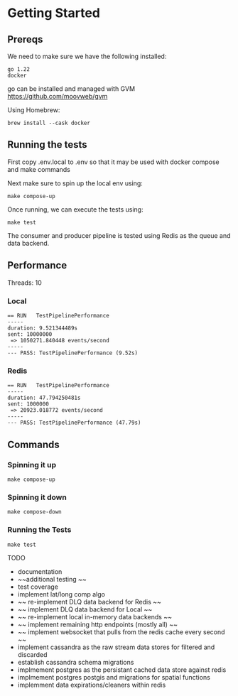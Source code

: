 # Getting Started

## Prereqs

We need to make sure we have the following installed:
```
go 1.22
docker
```

go can be installed and managed with GVM https://github.com/moovweb/gvm

Using Homebrew:

```
brew install --cask docker
```

## Running the tests

First copy .env.local to .env so that it may be used with docker compose and make commands

Next make sure to spin up the local env using:
```
make compose-up
```

Once running, we can execute the tests using:
```
make test
```

The consumer and producer pipeline is tested using Redis as the queue and data backend.

## Performance

Threads: 10

### Local
```
== RUN   TestPipelinePerformance
-----
duration: 9.521344489s
sent: 10000000
 => 1050271.840448 events/second
-----
--- PASS: TestPipelinePerformance (9.52s)

```
### Redis
```
== RUN   TestPipelinePerformance
-----
duration: 47.794250481s
sent: 1000000
 => 20923.018772 events/second
-----
--- PASS: TestPipelinePerformance (47.79s)
```

## Commands

### Spinning it up
```
make compose-up
```

### Spinning it down
```
make compose-down
```

### Running the Tests
```
make test
```

<!-- ### Create A Migration -->
<!-- ``` -->
<!-- make migrate-create n=name -->
<!-- ``` -->

<!-- #### Example -->
<!-- ``` -->
<!-- make migrate-create name=events -->
<!-- ``` -->

<!-- ### Manually Migrating Up -->
<!-- ``` -->
<!-- make migrate-up -->
<!-- ``` -->
<!-- *note: this will migrate to the latest -->

<!-- ### Manually Migrating Down -->
<!-- ``` -->
<!-- make migrate-down -->
<!-- ``` -->
<!-- *note: this will migrate down one step, n=1 -->

<!-- ### Manualy Forcing a Migration -->
<!-- ``` -->
<!-- make migrate-force v=$(v) -->
<!-- ``` -->

<!-- #### Example -->
<!-- ``` -->
<!-- make migrate-force v=2 -->
<!-- ``` -->


TODO
* documentation
* ~~additional testing ~~
* test coverage
* implement lat/long comp algo
* ~~ re-implement DLQ data backend for Redis ~~
* ~~ implement DLQ data backend for Local ~~
* ~~ re-implement local in-memory data backends ~~
* ~~ implement remaining http endpoints (mostly all) ~~
* ~~ implement websocket that pulls from the redis cache every second ~~
* implement cassandra as the raw stream data stores for filtered and discarded
* establish cassandra schema migrations
* implmement postgres as the persistant cached data store against redis
* implmement postgres postgis and migrations for spatial functions
* implemment data expirations/cleaners within redis
